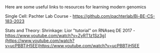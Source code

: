 Here are some useful links to resources for learning modern genomics

Single Cell:
Pachter Lab Course - https://github.com/pachterlab/Bi-BE-CS-183-2023

Stats and Theory:
Shrinkage:
Lior "tutorial" on RNAseq DE 2017 - https://www.youtube.com/watch?v=ZyRT1z1Sz3g](https://www.youtube.com/watch?v=ucPBBTjH5EE)https://www.youtube.com/watch?v=ucPBBTjH5EE

